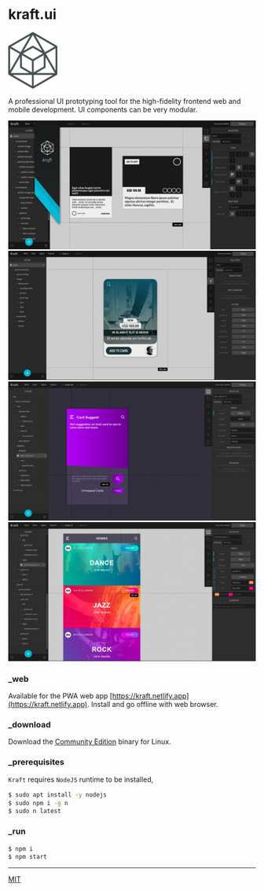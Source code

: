 # kraft.ui

<p align="left">
  <img src="assets/logo@ori.png" width="100">
</p>

A professional UI prototyping tool for the high-fidelity frontend web and mobile development. UI components can be very modular.

<p align="left">
  <img src="assets/screenshot_3.jpeg" width="auto">
  <img src="assets/screenshot_4.jpeg" width="auto">
  <img src="assets/screenshot_1.jpeg" width="auto">
  <img src="assets/screenshot_2.jpeg" width="auto">
</p>

### _web

Available for the PWA web app [https://kraft.netlify.app](https://kraft.netlify.app). Install and go offline with web browser.

### _download

Download the [Community Edition](https://github.com/loouislow81/kraft.ui/releases/tag/4.6.22) binary for Linux.

### _prerequisites

`Kraft` requires `NodeJS` runtime to be installed,

```bash
$ sudo apt install -y nodejs
$ sudo npm i -g n
$ sudo n latest
```

### _run

```bash
$ npm i
$ npm start
```

---

[MIT](https://github.com/loouislow81/kraft.ui/blob/master/LICENSE)
